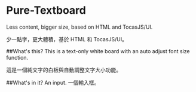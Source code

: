 Pure-Textboard
==============

Less content, bigger size, based on HTML and TocasJS/UI.

少一點字，更大體積，基於 HTML 和 TocasJS/UI。

##What's this?
This is a text-only white board with an auto adjust font size function.

這是一個純文字的白板與自動調整文字大小功能。

##What's in it?
An input.
一個輸入框。
